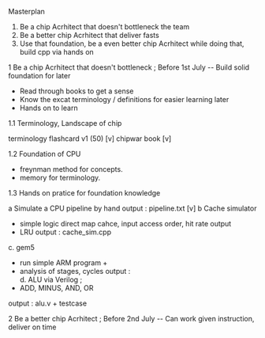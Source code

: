 Masterplan 


1. Be a chip Acrhitect that doesn't bottleneck the team
2. Be a better chip Acrhitect that deliver fasts
3. Use that foundation, be a even better chip Acrhitect 
while doing that, build cpp via hands on 


1 Be a chip Acrhitect that doesn't bottleneck ; Before 1st July
-- Build solid foundation for later
- Read through books to get a sense
- Know the excat terminology / definitions for easier learning later
- Hands on to learn

1.1 Terminology, Landscape of chip

 terminology flashcard v1 (50)  [v]
 chipwar book [v]

1.2 Foundation of CPU
- freynman method for concepts.
- memory for terminology.

1.3 Hands on pratice for foundation knowledge

a Simulate a CPU pipeline by hand
output : pipeline.txt [v]
b Cache simulator 
- simple logic direct map cahce, input access order, hit rate output
- LRU
output : cache_sim.cpp

c. gem5 
- run simple ARM program + 
- analysis of stages, cycles
output :  
d. ALU via Verilog ;
- ADD, MINUS, AND, OR

output : alu.v + testcase


2 Be a better chip Acrhitect ; Before 2nd July
-- Can work given instruction, deliver on time
